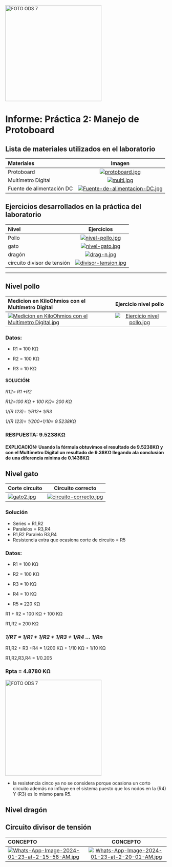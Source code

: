<p align="left">
  <img src="https://encrypted-tbn0.gstatic.com/images?q=tbn:ANd9GcTEI20tmIrrk8sp9_ZQvo1LTBoY2j2L-kia2eLk-UBd8_e6mGZAo09hhWC-mLhtxw-Olg&usqp=CAU" alt="FOTO ODS 7" width="300px" />
</p>

# Informe: Práctica 2: Manejo de Protoboard

                
## Lista de materiales utilizados en el laboratorio


| Materiales  |  Imagen  | 
| :------------ |:---------------:| 
| Protoboard | [![protoboard.jpg](https://i.postimg.cc/HLcsxgBL/protoboard.jpg)](https://postimg.cc/gwpPSf99)|
| Multímetro Digital | [![multi.jpg](https://i.postimg.cc/L6GdmRts/multi.jpg)](https://postimg.cc/nCKS1yw8) |
| Fuente de alimentación DC | [![Fuente-de-alimentacion-DC.jpg](https://i.postimg.cc/Hk3hVg55/Fuente-de-alimentacion-DC.jpg)](https://postimg.cc/k26cpLTX) | 


## Ejercicios desarrollados en la práctica del laboratorio

| Nivel | Ejercicios  | 
| :------------ |:---------------:| 
| Pollo |[![nivel-pollo.jpg](https://i.postimg.cc/brzZd5ZF/nivel-pollo.jpg)](https://postimg.cc/34c8cnCg)
| gato| [![nivel-gato.jpg](https://i.postimg.cc/Z5ZJmNyV/nivel-gato.jpg)](https://postimg.cc/bs67Hsgt)
| dragón| [![drag-n.jpg](https://i.postimg.cc/3wzSMPLp/drag-n.jpg)](https://postimg.cc/Ffgg3nXs)
| circuito divisor de tensión | [![divisor-tension.jpg](https://i.postimg.cc/MHQfCBjz/divisor-tension.jpg)](https://postimg.cc/SYmK8JrP)
                
----

## Nivel  pollo

| Medicion en KiloOhmios con el Multímetro Digital  | Ejercicio nivel pollo  | 
| :------------ |:---------------:| 
| [![Medicion en KiloOhmios con el Multímetro Digital.jpg](https://i.postimg.cc/sDLyYB8y/Imagen-de-Whats-App-2024-01-22-a-las-17-01-16-36483f88.jpg)](https://postimg.cc/mt70RrB6)    | [![Ejercicio nivel pollo.jpg](https://i.postimg.cc/XqtP4Yg6/Imagen-de-Whats-App-2024-01-22-a-las-21-17-35-1e04bae4.jpg)](https://postimg.cc/CnH74Ytc)|

### Datos:
* R1 = 100 KΩ

* R2 = 100 KΩ 

* R3 = 10 KΩ
#### SOLUCIÓN: ####

*R12= R1 +R2*

*R12=100 KΩ + 100 KΩ= 200 KΩ*

*1/(R 123)=  1/R12+ 1/R3*

*1/(R 123)=  1/200+1/10= 9.5238KΩ*

### RESPUESTA: 9.5238KΩ ### 

#### EXPLICACIÓN: Usando la fórmula obtuvimos el resultado de  9.5238KΩ y con el Multímetro Digital un resultado de 9.38KΩ llegando ala conclusión de una diferencia mínima de 0.1438KΩ   ####


## Nivel gato

| Corte circuito  | Circuito correcto  | 
| :------------ |:---------------:| 
| [![gato2.jpg](https://i.postimg.cc/SxGqGR2v/gato2.jpg)](https://postimg.cc/k2DkJnyQ)   | [![circuito-correcto.jpg](https://i.postimg.cc/SNwnw4Ck/circuito-correcto.jpg)](https://postimg.cc/jL4q7GMF)|

### Solución

* Series = R1,R2 
* Paralelos = R3,R4
* R1,R2 Paralelo R3,R4
* Resistencia extra que ocasiona corte de circuito = R5

  

### Datos:
* R1 = 100 KΩ

* R2 = 100 KΩ 

* R3 = 10 KΩ

* R4 = 10 KΩ

* R5 = 220 KΩ

R1 + R2 = 100 KΩ + 100 KΩ

R1,R2   = 200 KΩ


### *1/RT = 1/R1 + 1/R2 + 1/R3 + 1/R4 ... 1/Rn*

R1,R2 + R3 +R4 = 1/200 KΩ + 1/10 KΩ + 1/10 KΩ

R1,R2,R3,R4    = 1/0.205

### Rpta = 4.8780 KΩ


<p align="left">
  <img src="https://i.postimg.cc/G2YwfmgY/explicaci-n.jpg)](https://postimg.cc/G8c58dCh)" alt="FOTO ODS 7" width="300px" />
</p>


* la resistencia cinco ya no se considera porque ocasiona un corto circuito además no influye en el sistema puesto que los nodos en la (R4) Y (R3) es lo mismo para R5.


## Nivel dragón

## Circuito divisor de tensión

| CONCEPTO  |  CONCEPTO  | 
| :------------ |:---------------:| 
| [![Whats-App-Image-2024-01-23-at-2-15-58-AM.jpg](https://i.postimg.cc/bYn0pf3j/Whats-App-Image-2024-01-23-at-2-15-58-AM.jpg)](https://postimg.cc/kDnRvZ0j) | [![Whats-App-Image-2024-01-23-at-2-20-01-AM.jpg](https://i.postimg.cc/Lss7b8kS/Whats-App-Image-2024-01-23-at-2-20-01-AM.jpg)](https://postimg.cc/DStBWFYp)|

